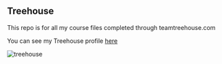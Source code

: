 ## Treehouse

This repo is for all my course files completed through teamtreehouse.com

You can see my Treehouse profile [here](https://teamtreehouse.com/shaybromer)

![treehouse](https://cloud.githubusercontent.com/assets/15802904/13704600/b9cffb50-e76a-11e5-9840-699beb4038aa.jpg)
